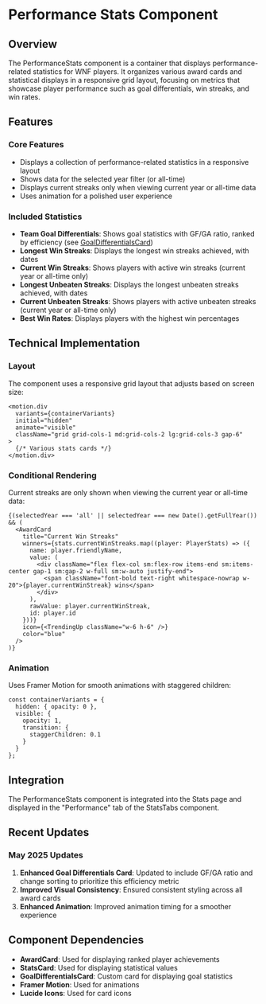 # Performance Stats Component

## Overview
The PerformanceStats component is a container that displays performance-related statistics for WNF players. It organizes various award cards and statistical displays in a responsive grid layout, focusing on metrics that showcase player performance such as goal differentials, win streaks, and win rates.

## Features

### Core Features
- Displays a collection of performance-related statistics in a responsive layout
- Shows data for the selected year filter (or all-time)
- Displays current streaks only when viewing current year or all-time data
- Uses animation for a polished user experience

### Included Statistics
- **Team Goal Differentials**: Shows goal statistics with GF/GA ratio, ranked by efficiency (see [GoalDifferentialsCard](./GoalDifferentialsCard.md))
- **Longest Win Streaks**: Displays the longest win streaks achieved, with dates
- **Current Win Streaks**: Shows players with active win streaks (current year or all-time only)
- **Longest Unbeaten Streaks**: Displays the longest unbeaten streaks achieved, with dates
- **Current Unbeaten Streaks**: Shows players with active unbeaten streaks (current year or all-time only)
- **Best Win Rates**: Displays players with the highest win percentages

## Technical Implementation

### Layout
The component uses a responsive grid layout that adjusts based on screen size:
```tsx
<motion.div
  variants={containerVariants}
  initial="hidden"
  animate="visible"
  className="grid grid-cols-1 md:grid-cols-2 lg:grid-cols-3 gap-6"
>
  {/* Various stats cards */}
</motion.div>
```

### Conditional Rendering
Current streaks are only shown when viewing the current year or all-time data:
```tsx
{(selectedYear === 'all' || selectedYear === new Date().getFullYear()) && (
  <AwardCard
    title="Current Win Streaks"
    winners={stats.currentWinStreaks.map((player: PlayerStats) => ({
      name: player.friendlyName,
      value: (
        <div className="flex flex-col sm:flex-row items-end sm:items-center gap-1 sm:gap-2 w-full sm:w-auto justify-end">
          <span className="font-bold text-right whitespace-nowrap w-20">{player.currentWinStreak} wins</span>
        </div>
      ),
      rawValue: player.currentWinStreak,
      id: player.id
    }))}
    icon={<TrendingUp className="w-6 h-6" />}
    color="blue"
  />
)}
```

### Animation
Uses Framer Motion for smooth animations with staggered children:
```tsx
const containerVariants = {
  hidden: { opacity: 0 },
  visible: {
    opacity: 1,
    transition: {
      staggerChildren: 0.1
    }
  }
};
```

## Integration
The PerformanceStats component is integrated into the Stats page and displayed in the "Performance" tab of the StatsTabs component.

## Recent Updates

### May 2025 Updates
1. **Enhanced Goal Differentials Card**: Updated to include GF/GA ratio and change sorting to prioritize this efficiency metric
2. **Improved Visual Consistency**: Ensured consistent styling across all award cards
3. **Enhanced Animation**: Improved animation timing for a smoother experience

## Component Dependencies
- **AwardCard**: Used for displaying ranked player achievements
- **StatsCard**: Used for displaying statistical values
- **GoalDifferentialsCard**: Custom card for displaying goal statistics
- **Framer Motion**: Used for animations
- **Lucide Icons**: Used for card icons
